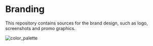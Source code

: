 # Branding
This repository contains sources for the brand design, such as logo, screenshots and promo graphics.

![color_palette](https://user-images.githubusercontent.com/12849941/211499972-2e7dc05d-6986-473c-811b-221312d831d0.png)
